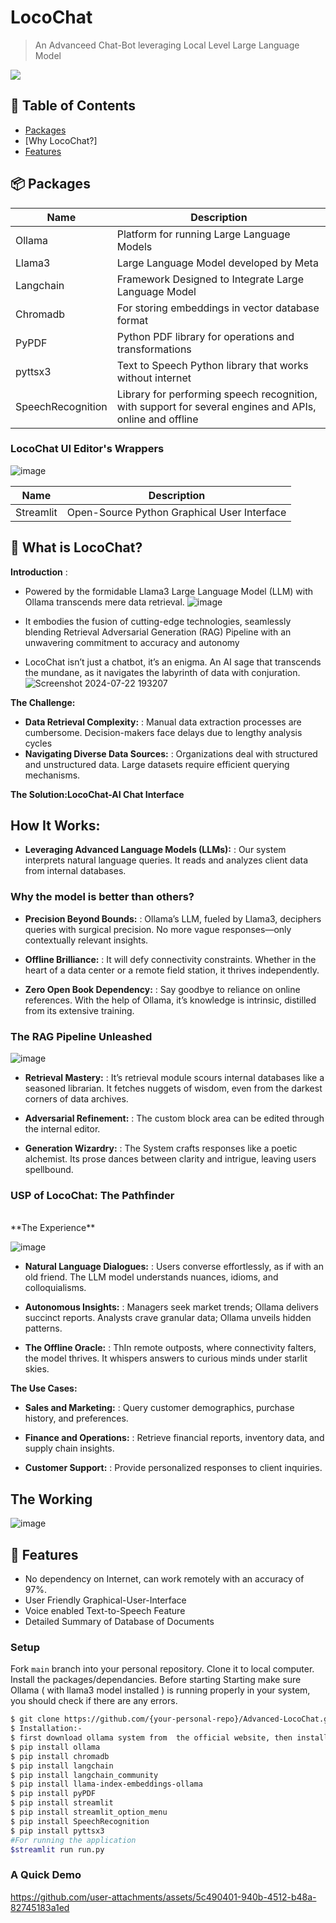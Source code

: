 # LocoChat

> An Advanceed Chat-Bot leveraging Local Level Large Language Model


<img src="![Screenshot 2024-07-22 193207](https://github.com/user-attachments/assets/a79bec46-b4d1-4e08-a5c3-9151c11d6ab4)
" />


## 🚩 Table of Contents

- [Packages](#-packages)
- [Why LocoChat?]
- [Features](#-features)



## 📦 Packages



| Name | Description |
| --- | --- |
| Ollama | Platform for running Large Language Models |
| Llama3 | Large Language Model developed by Meta |
| Langchain | Framework Designed to Integrate Large Language Model |
| Chromadb | For storing embeddings in vector database format  |
| PyPDF | Python PDF library for operations and transformations |
| pyttsx3 | Text to Speech Python library that works without internet |
| SpeechRecognition | Library for performing speech recognition, with support for several engines and APIs, online and offline |


### LocoChat UI Editor's Wrappers
![image](https://github.com/user-attachments/assets/54b930b2-31ca-4b3c-9cea-e39f5f003660)

| Name | Description |
| --- | --- |
| Streamlit | Open-Source Python Graphical User Interface |


## 🤖 What is LocoChat?

**Introduction** :
*  Powered by the formidable Llama3 Large Language Model (LLM) with  Ollama transcends mere data retrieval.
![image](![image](https://github.com/user-attachments/assets/c04cfcc9-7a13-4ef2-9bbb-717cfb17c83a)
)

* It embodies the fusion of cutting-edge technologies, seamlessly blending Retrieval Adversarial Generation (RAG) Pipeline with an unwavering commitment to accuracy and autonomy

* LocoChat isn’t just a chatbot, it’s an enigma. An AI sage that transcends the mundane, as it navigates the labyrinth of data with conjuration.
![Screenshot 2024-07-22 193207](https://github.com/user-attachments/assets/ddb38ebf-f4d5-430a-ab15-07a621a94645)

**The Challenge:**

* **Data Retrieval Complexity:** : Manual data extraction processes are cumbersome.
Decision-makers face delays due to lengthy analysis cycles
* **Navigating Diverse Data Sources:** : Organizations deal with structured and unstructured data.
Large datasets require efficient querying mechanisms.

**The Solution:LocoChat-AI Chat Interface**
## How It Works:

* **Leveraging Advanced Language Models (LLMs):** : Our system interprets natural language queries.
It reads and analyzes client data from internal databases.


### Why the model is better than others?

* **Precision Beyond Bounds:** : Ollama’s LLM, fueled by Llama3, deciphers queries with surgical precision.
No more vague responses—only contextually relevant insights.

* **Offline Brilliance:** : It will defy connectivity constraints.
Whether in the heart of a data center or a remote field station, it thrives independently.

* **Zero Open Book Dependency:** : Say goodbye to reliance on online references.
With the help of Ollama, it’s  knowledge is intrinsic, distilled from its extensive training.



### The RAG Pipeline Unleashed


![image](https://github.com/user-attachments/assets/1e27236f-fc68-4e3b-a9ef-0f2a355efb45)

* **Retrieval Mastery:** : It’s retrieval module scours internal databases like a seasoned librarian.
It fetches nuggets of wisdom, even from the darkest corners of data archives.

* **Adversarial Refinement:** : The custom block area can be edited through the internal editor.
* **Generation Wizardry:** : The System crafts responses like a poetic alchemist.
Its prose dances between clarity and intrigue, leaving users spellbound.


### USP of LocoChat: The Pathfinder
<br/>
**The Experience**

![image](https://github.com/user-attachments/assets/60fbe0a8-b1e9-4cc3-9a8a-3a45ce8fbca8)


* **Natural Language Dialogues:** : Users converse effortlessly, as if with an old friend.
The LLM model understands nuances, idioms, and colloquialisms.

* **Autonomous Insights:** : Managers seek market trends; Ollama delivers succinct reports.
Analysts crave granular data; Ollama unveils hidden patterns.

* **The Offline Oracle:** : ThIn remote outposts, where connectivity falters, the model thrives.
It whispers answers to curious minds under starlit skies.


**The Use Cases:**

* **Sales and Marketing:** : Query customer demographics, purchase history, and preferences.

* **Finance and Operations:** : Retrieve financial reports, inventory data, and supply chain insights.

* **Customer Support:** : Provide personalized responses to client inquiries.

## The Working
![image](https://github.com/user-attachments/assets/4699a698-ca28-49c1-a808-3ebb4a2f4925)

## 🎨 Features

* No dependency on Internet, can work remotely with an accuracy of 97%.
* User Friendly  Graphical-User-Interface 
* Voice enabled Text-to-Speech Feature 
* Detailed Summary of Database of Documents

### Setup

Fork `main` branch into your personal repository. Clone it to local computer. Install the packages/dependancies. Before starting Starting make sure Ollama ( with llama3 model installed ) is running properly in your system, you should check if there are any errors.

```sh
$ git clone https://github.com/{your-personal-repo}/Advanced-LocoChat.git
$ Installation:-
$ first download ollama system from  the official website, then install locally in your system
$ pip install ollama
$ pip install chromadb
$ pip install langchain
$ pip install langchain_community
$ pip install llama-index-embeddings-ollama
$ pip install pyPDF
$ pip install streamlit
$ pip install streamlit_option_menu
$ pip install SpeechRecognition
$ pip install pyttsx3
#For running the application
$streamlit run run.py
```
### A Quick Demo




https://github.com/user-attachments/assets/5c490401-940b-4512-b48a-82745183a1ed



